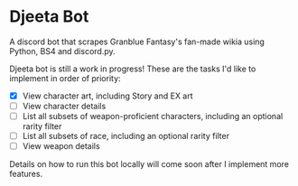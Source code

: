 # Djeeta Bot
A discord bot that scrapes Granblue Fantasy's fan-made wikia using Python, BS4 and discord.py.

Djeeta bot is still a work in progress! These are the tasks I'd like to implement in order of priority:
- [x] View character art, including Story and EX art
- [ ] View character details
- [ ] List all subsets of weapon-proficient characters, including an optional rarity filter
- [ ] List all subsets of race, including an optional rarity filter
- [ ] View weapon details

Details on how to run this bot locally will come soon after I implement more features.
